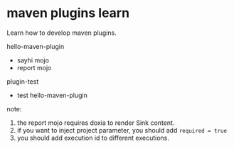 # maven plugins learn



Learn how to develop maven plugins. 



hello-maven-plugin

- sayhi mojo
- report mojo

plugin-test

- test hello-maven-plugin



note:

1. the report mojo requires doxia to render Sink content.
2. if you want to inject project parameter, you should add `required = true`
3. you should add execution id to different executions.